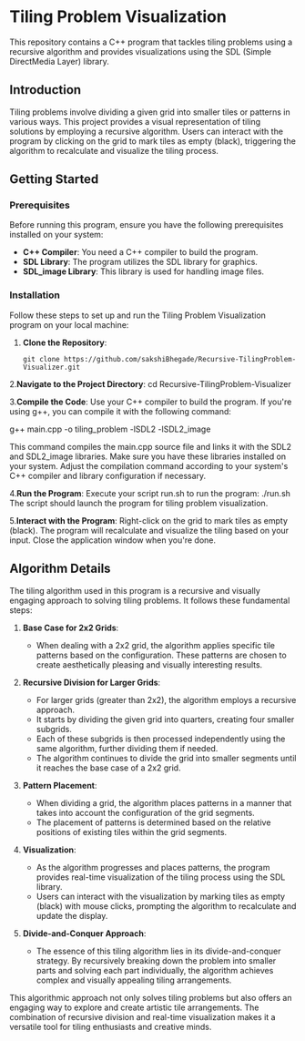 # Tiling Problem Visualization

This repository contains a C++ program that tackles tiling problems using a recursive algorithm and provides visualizations using the SDL (Simple DirectMedia Layer) library.

## Introduction

Tiling problems involve dividing a given grid into smaller tiles or patterns in various ways. This project provides a visual representation of tiling solutions by employing a recursive algorithm. Users can interact with the program by clicking on the grid to mark tiles as empty (black), triggering the algorithm to recalculate and visualize the tiling process.

## Getting Started

### Prerequisites

Before running this program, ensure you have the following prerequisites installed on your system:

- **C++ Compiler**: You need a C++ compiler to build the program.
- **SDL Library**: The program utilizes the SDL library for graphics.
- **SDL_image Library**: This library is used for handling image files.

### Installation

Follow these steps to set up and run the Tiling Problem Visualization program on your local machine:

1. **Clone the Repository**:

   ```shell
   git clone https://github.com/sakshiBhegade/Recursive-TilingProblem-Visualizer.git
   
2.**Navigate to the Project Directory**:
  cd Recursive-TilingProblem-Visualizer

3.**Compile the Code**:
Use your C++ compiler to build the program. If you're using g++, you can compile it with the following command:
  
g++ main.cpp -o tiling_problem -lSDL2 -lSDL2_image
  
This command compiles the main.cpp source file and links it with the SDL2 and SDL2_image libraries. Make sure you have these libraries installed on your system. Adjust the compilation command according to your system's C++ compiler and library configuration if necessary.

4.**Run the Program**:
Execute your script run.sh to run the program:
./run.sh
The script should launch the program for tiling problem visualization.

5.**Interact with the Program**:
Right-click on the grid to mark tiles as empty (black). The program will recalculate and visualize the tiling based on your input.
Close the application window when you're done.

## Algorithm Details

The tiling algorithm used in this program is a recursive and visually engaging approach to solving tiling problems. It follows these fundamental steps:

1. **Base Case for 2x2 Grids**:
   - When dealing with a 2x2 grid, the algorithm applies specific tile patterns based on the configuration. These patterns are chosen to create aesthetically pleasing and visually interesting results.

2. **Recursive Division for Larger Grids**:
   - For larger grids (greater than 2x2), the algorithm employs a recursive approach.
   - It starts by dividing the given grid into quarters, creating four smaller subgrids.
   - Each of these subgrids is then processed independently using the same algorithm, further dividing them if needed.
   - The algorithm continues to divide the grid into smaller segments until it reaches the base case of a 2x2 grid.

3. **Pattern Placement**:
   - When dividing a grid, the algorithm places patterns in a manner that takes into account the configuration of the grid segments.
   - The placement of patterns is determined based on the relative positions of existing tiles within the grid segments.

4. **Visualization**:
   - As the algorithm progresses and places patterns, the program provides real-time visualization of the tiling process using the SDL library.
   - Users can interact with the visualization by marking tiles as empty (black) with mouse clicks, prompting the algorithm to recalculate and update the display.

5. **Divide-and-Conquer Approach**:
   - The essence of this tiling algorithm lies in its divide-and-conquer strategy. By recursively breaking down the problem into smaller parts and solving each part individually, the algorithm achieves complex and visually appealing tiling arrangements.

This algorithmic approach not only solves tiling problems but also offers an engaging way to explore and create artistic tile arrangements. The combination of recursive division and real-time visualization makes it a versatile tool for tiling enthusiasts and creative minds.
